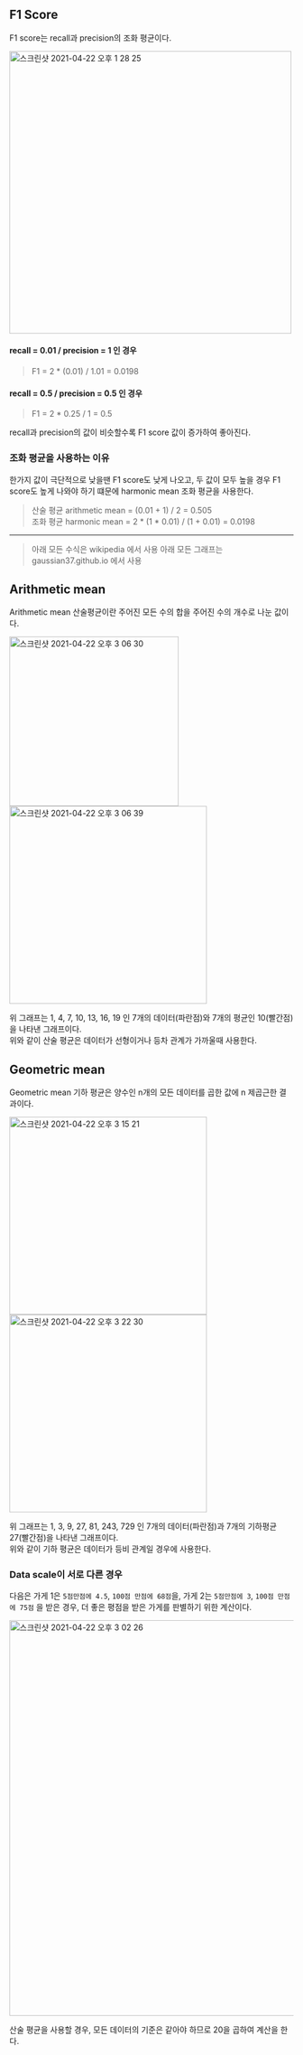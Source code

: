 <h2>F1 Score</h2>

F1 score는 recall과 precision의 조화 평균이다.

<img width="500" alt="스크린샷 2021-04-22 오후 1 28 25" src="https://user-images.githubusercontent.com/54436228/115656771-b8619680-a370-11eb-9a70-dbf757dc9903.png">


<h4>recall = 0.01 / precision = 1 인 경우</h4>

> F1 = 2 * (0.01) / 1.01 = 0.0198

<h4>recall = 0.5 / precision = 0.5 인 경우</h4>

> F1 = 2 * 0.25 / 1 = 0.5

recall과 precision의 값이 비슷할수록 F1 score 값이 증가하여 좋아진다.<br>

 <h3>조화 평균을 사용하는 이유</h3>
  
한가지 값이 극단적으로 낮을땐 F1 score도 낮게 나오고, 두 값이 모두 높을 경우 F1 score도 높게 나와야 하기 떄문에 harmonic mean 조화 평균을 사용한다.<br>

> 산술 평균 arithmetic mean = (0.01 + 1) / 2 = 0.505<br>
> 조화 평균 harmonic mean = 2 * (1 * 0.01) / (1 + 0.01) = 0.0198<br>

***

> 아래 모든 수식은 wikipedia 에서 사용
> 아래 모든 그래프는 gaussian37.github.io 에서 사용

<h2>Arithmetic mean</h2>

Arithmetic mean 산술평균이란 주어진 모든 수의 합을 주어진 수의 개수로 나눈 값이다.<br>

<img width="300" alt="스크린샷 2021-04-22 오후 3 06 30" src="https://user-images.githubusercontent.com/54436228/115664093-5e66ce00-a37c-11eb-826c-1b34124b128f.png">

<img width="350" alt="스크린샷 2021-04-22 오후 3 06 39" src="https://user-images.githubusercontent.com/54436228/115664160-72aacb00-a37c-11eb-814c-18835cb19bae.png">

위 그래프는 1, 4, 7, 10, 13, 16, 19 인 7개의 데이터(파란점)와 7개의 평균인 10(빨간점)을 나타낸 그래프이다.<br>
위와 같이 산술 평균은 데이터가 선형이거나 등차 관계가 가까울때 사용한다.<br>


<h2>Geometric mean</h2>

Geometric mean 기하 평균은 양수인 n개의 모든 데이터를 곱한 값에 n 제곱근한 결과이다.<br>

<img width="350" alt="스크린샷 2021-04-22 오후 3 15 21" src="https://user-images.githubusercontent.com/54436228/115665023-9f131700-a37d-11eb-8e73-c08ee1880544.png">

<img width="350" alt="스크린샷 2021-04-22 오후 3 22 30" src="https://user-images.githubusercontent.com/54436228/115665691-996a0100-a37e-11eb-9b57-603d083e1d79.png">

위 그래프는 1, 3, 9, 27, 81, 243, 729 인 7개의 데이터(파란점)과 7개의 기하평균 27(빨간점)을 나타낸 그래프이다.<br>
위와 같이 기하 평균은 데이터가 등비 관계일 경우에 사용한다.<br>

<h3>Data scale이 서로 다른 경우</h3>

다음은 가게 1은 ```5점만점에 4.5```, ```100점 만점에 68점```을, 가게 2는 ```5점만점에 3```, ```100점 만점에 75점``` 을 받은 경우, 더 좋은 평점을 받은 가게를 판별하기 위한 계산이다.<br>

<img width="700" alt="스크린샷 2021-04-22 오후 3 02 26" src="https://user-images.githubusercontent.com/54436228/115666165-3462db00-a37f-11eb-82d7-d8bb7d05f4d1.png">

산술 평균을 사용할 경우, 모든 데이터의 기준은 같아야 하므로 20을 곱하여 계산을 한다.


